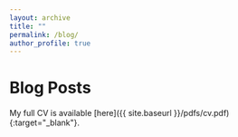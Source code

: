 ```yaml
---
layout: archive
title: ""
permalink: /blog/
author_profile: true
---
```


# Blog Posts

My full CV is available [here]({{ site.baseurl }}/pdfs/cv.pdf){:target="_blank"}.
